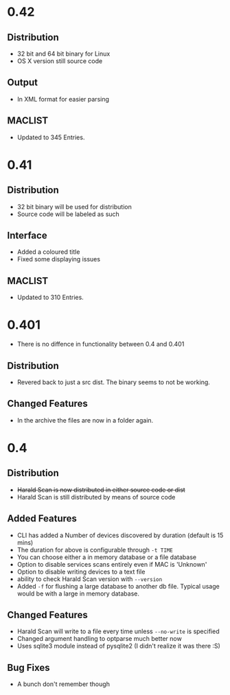 # 0.42 #

## Distribution ##
  * 32 bit and 64 bit binary for Linux
  * OS X version still source code

## Output ##
  * In XML format for easier parsing

## MACLIST ##
  * Updated to 345 Entries.

# 0.41 #

## Distribution ##
  * 32 bit binary will be used for distribution
  * Source code will be labeled as such

## Interface ##
  * Added a coloured title
  * Fixed some displaying issues

## MACLIST ##
  * Updated to 310 Entries.

# 0.401 #
  * There is no diffence in functionality between 0.4 and 0.401

## Distribution ##
  * Revered back to just a src dist. The binary seems to not be working.

## Changed Features ##
  * In the archive the files are now in a folder again.


# 0.4 #

## Distribution ##
  * ~~Harald Scan is now distributed in either source code or dist~~
  * Harald Scan is still distributed by means of source code
## Added Features ##
  * CLI has added a Number of devices discovered by duration (default is 15 mins)
  * The duration for above is configurable through `-t TIME`
  * You can choose either a in memory database or a file database
  * Option to disable services scans entirely even if MAC is 'Unknown'
  * Option to disable writing devices to a text file
  * ability to check Harald Scan version with `--version`
  * Added `-f` for flushing a large database to another db file. Typical usage would be with a large in memory database.

## Changed Features ##
  * Harald Scan will write to a file every time unless `--no-write` is specified
  * Changed argument handling to optparse much better now
  * Uses sqlite3 module instead of pysqlite2 (I didn't realize it was there :S)

## Bug Fixes ##
  * A bunch don't remember though
